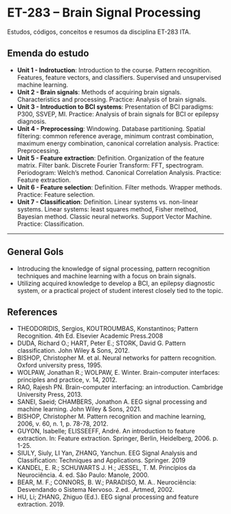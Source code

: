 # ET-283 – Brain Signal Processing
Estudos, códigos, conceitos e resumos da disciplina ET-283 ITA.

## Emenda do estudo

- **Unit 1 - Indrotuction**: Introduction to the course. Pattern recognition. Features, feature vectors, and classifiers. Supervised and unsupervised machine learning.
- **Unit 2 - Brain signals**: Methods of acquiring brain signals. Characteristics and processing. Practice: Analysis of brain signals.
- **Unit 3 - Introduction to BCI systems**: Presentation of BCI paradigms: P300, SSVEP, MI. Practice: Analysis of brain signals for BCI or epilepsy diagnosis.
- **Unit 4 - Preprocessing**: Windowing. Database partitioning. Spatial filtering: common reference average, minimum contrast combination, maximum energy combination, canonical correlation analysis. Practice: Preprocessing.
- **Unit 5 - Feature extraction**: Definition. Organization of the feature matrix. Filter bank. Discrete Fourier Transform: FFT, spectrogram. Periodogram: Welch’s method. Canonical Correlation Analysis. Practice: Feature extraction.
- **Unit 6 - Feature selection**: Definition. Filter methods. Wrapper methods. Practice: Feature selection.
- **Unit 7 - Classification**: Definition. Linear systems vs. non-linear systems. Linear systems: least squares method, Fisher method, Bayesian method. Classic neural networks. Support Vector Machine. Practice: Classification.

-------------------------

## General Gols
- Introducing the knowledge of signal processing, pattern recognition techniques and machine learning
with a focus on brain signals.
- Utilizing acquired knowledge to develop a BCI, an epilepsy diagnostic system, or a practical project
of student interest closely tied to the topic.

## References
- THEODORIDIS, Sergios, KOUTROUMBAS, Konstantinos; Pattern Recognition. 4th Ed. Elsevier Academic Press.2008
- DUDA, Richard O.; HART, Peter E.; STORK, David G. Pattern classification. John Wiley & Sons, 2012.
- BISHOP, Christopher M. et al. Neural networks for pattern recognition. Oxford university press, 1995.
- WOLPAW, Jonathan R.; WOLPAW, E. Winter. Brain-computer interfaces: principles and practice, v. 14, 2012.
- RAO, Rajesh PN. Brain-computer interfacing: an introduction. Cambridge University Press, 2013.
- SANEI, Saeid; CHAMBERS, Jonathon A. EEG signal processing and machine learning. John Wiley & Sons, 2021.
- BISHOP, Christopher M. Pattern recognition and machine learning, 2006, v. 60, n. 1, p. 78-78, 2012.
- GUYON, Isabelle; ELISSEEFF, André. An introduction to feature extraction. In: Feature extraction. Springer, Berlin, Heidelberg, 2006. p. 1-25.
- SIULY, Siuly, LI Yan, ZHANG, Yanchun. EEG Signal Analysis and Classification: Techniques and Applications. Springer. 2019
- KANDEL, E. R.; SCHUWARTS J. H.; JESSEL, T. M. Princípios da Neurociência. 4. ed. São Paulo: Manole, 2000.
- BEAR, M. F.; CONNORS, B. W.; PARADISO, M. A.. Neurociência: Desvendando o Sistema Nervoso. 2.ed. ,Artmed, 2002.
- HU, Li; ZHANG, Zhiguo (Ed.). EEG signal processing and feature extraction. 2019.


